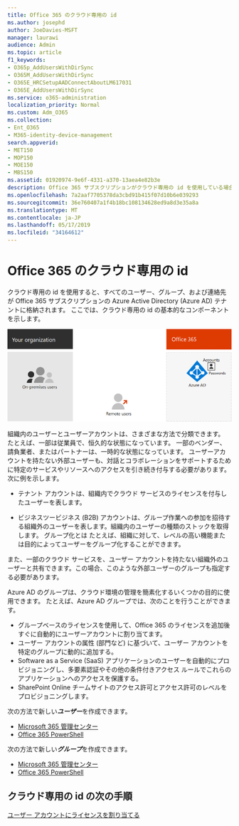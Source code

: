 ```yaml
---
title: Office 365 のクラウド専用の id
ms.author: josephd
author: JoeDavies-MSFT
manager: laurawi
audience: Admin
ms.topic: article
f1_keywords:
- O365p_AddUsersWithDirSync
- O365M_AddUsersWithDirSync
- O365E_HRCSetupAADConnectAboutLM617031
- O365E_AddUsersWithDirSync
ms.service: o365-administration
localization_priority: Normal
ms.custom: Adm_O365
ms.collection:
- Ent_O365
- M365-identity-device-management
search.appverid:
- MET150
- MOP150
- MOE150
- MBS150
ms.assetid: 01920974-9e6f-4331-a370-13aea4e82b3e
description: Office 365 サブスクリプションがクラウド専用の id を使用している場合に、ユーザーとグループを作成する方法について説明します。
ms.openlocfilehash: 7a2aaf7705378da3cbd91b415f07d10b6e039293
ms.sourcegitcommit: 36e760407a1f4b18bc108134628ed9a8d3e35a8a
ms.translationtype: MT
ms.contentlocale: ja-JP
ms.lasthandoff: 05/17/2019
ms.locfileid: "34164612"
---
```

# <a name="office-365-cloud-only-identities"></a>Office 365 のクラウド専用の id

クラウド専用の id を使用すると、すべてのユーザー、グループ、および連絡先が Office 365 サブスクリプションの Azure Active Directory (Azure AD) テナントに格納されます。 ここでは、クラウド専用の id の基本的なコンポーネントを示します。
 
![](./media/about-office-365-identity/cloud-only-identity.png)

組織内のユーザーとユーザーアカウントは、さまざまな方法で分類できます。 たとえば、一部は従業員で、恒久的な状態になっています。 一部のベンダー、請負業者、またはパートナーは、一時的な状態になっています。 ユーザーアカウントを持たない外部ユーザーも、対話とコラボレーションをサポートするために特定のサービスやリソースへのアクセスを引き続き付与する必要があります。 次に例を示します。

- テナント アカウントは、組織内でクラウド サービスのライセンスを付与したユーザーを表します。

- ビジネスツービジネス (B2B) アカウントは、グループ作業への参加を招待する組織外のユーザーを表します。組織内のユーザーの種類のストックを取得します。 グループ化とは たとえば、組織に対して、レベルの高い機能または目的によってユーザーをグループ化することができます。

また、一部のクラウド サービスを、ユーザー アカウントを持たない組織外のユーザーと共有できます。この場合、このような外部ユーザーのグループも指定する必要があります。

Azure AD のグループは、クラウド環境の管理を簡素化するいくつかの目的に使用できます。 たとえば、Azure AD グループでは、次のことを行うことができます。

- グループベースのライセンスを使用して、Office 365 のライセンスを追加後すぐに自動的にユーザーアカウントに割り当てます。
- ユーザー アカウントの属性 (部門など) に基づいて、ユーザー アカウントを特定のグループに動的に追加する。
- Software as a Service (SaaS) アプリケーションのユーザーを自動的にプロビジョニングし、多要素認証やその他の条件付きアクセス ルールでこれらのアプリケーションへのアクセスを保護する。
- SharePoint Online チームサイトのアクセス許可とアクセス許可のレベルをプロビジョニングします。

次の方法で新しい***ユーザー***を作成できます。

- [Microsoft 365 管理センター](https://docs.microsoft.com/office365/admin/add-users/add-users)
- [Office 365 PowerShell](https://docs.microsoft.com/office365/enterprise/powershell/create-user-accounts-with-office-365-powershell)

次の方法で新しい***グループ***を作成できます。

- [Microsoft 365 管理センター](https://docs.microsoft.com/office365/admin/create-groups/create-groups)
- [Office 365 PowerShell](https://docs.microsoft.com/office365/enterprise/powershell/manage-office-365-groups-with-powershell)


## <a name="next-step-for-cloud-only-identities"></a>クラウド専用の id の次の手順

[ユーザー アカウントにライセンスを割り当てる](assign-licenses-to-user-accounts.md)

